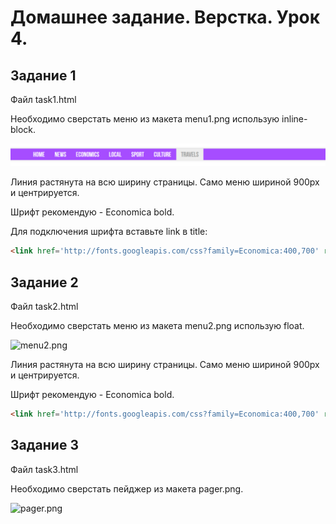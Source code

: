# Домашнее задание. Верстка. Урок 4.

## Задание 1

Файл task1.html

Необходимо сверстать меню из макета menu1.png использую inline-block.

![menu1.png](https://github.com/alexandrbublik/HTML-CSS/blob/master/lesson4/menu1.png)

Линия растянута на всю ширину страницы. Само меню шириной 900px и центрируется.
 
Шрифт рекомендую - Economica bold. 

Для подключения шрифта вставьте link в title:

```html
<link href='http://fonts.googleapis.com/css?family=Economica:400,700' rel='stylesheet' type='text/css'>
```

## Задание 2

Файл task2.html

Необходимо сверстать меню из макета menu2.png использую float.

![menu2.png](https://raw.githubusercontent.com/puzankov/markup_hw/master/lesson4/menu2.png)

Линия растянута на всю ширину страницы. Само меню шириной 900px и центрируется.

Шрифт рекомендую - Economica bold.

```html
<link href='http://fonts.googleapis.com/css?family=Economica:400,700' rel='stylesheet' type='text/css'>
```

## Задание 3

Файл task3.html

Необходимо сверстать пейджер из макета pager.png.

![pager.png](https://raw.githubusercontent.com/puzankov/markup_hw/master/lesson4/pager.png)
